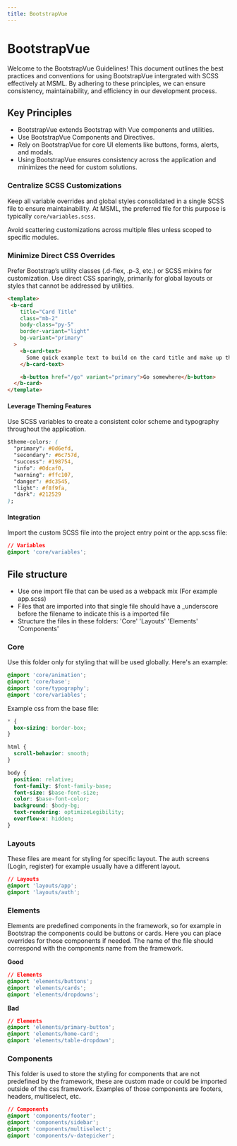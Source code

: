 ```yaml
---
title: BootstrapVue
---
```


# BootstrapVue

Welcome to the BootstrapVue Guidelines! This document outlines the best practices and conventions for using BootstrapVue intergrated with SCSS effectively at MSML. By adhering to these principles, we can ensure consistency, maintainability, and efficiency in our development process.

## Key Principles
- BootstrapVue extends Bootstrap with Vue components and utilities.
- Use BootstrapVue Components and Directives.
- Rely on BootstrapVue for core UI elements like buttons, forms, alerts, and modals.
- Using BootstrapVue ensures consistency across the application and minimizes the need for custom solutions.

### Centralize SCSS Customizations
Keep all variable overrides and global styles consolidated in a single SCSS file to ensure maintainability. At MSML, the preferred file for this purpose is typically `core/variables.scss`.

Avoid scattering customizations across multiple files unless scoped to specific modules.

### Minimize Direct CSS Overrides
Prefer Bootstrap’s utility classes (.d-flex, .p-3, etc.) or SCSS mixins for customization.
Use direct CSS sparingly, primarily for global layouts or styles that cannot be addressed by utilities.

```html
<template>
 <b-card
    title="Card Title"
    class="mb-2"
    body-class="py-5"
    border-variant="light"
    bg-variant="primary"
  >
    <b-card-text>
      Some quick example text to build on the card title and make up the bulk of the card's content.
    </b-card-text>

    <b-button href="/go" variant="primary">Go somewhere</b-button>
  </b-card>
</template>
```

#### Leverage Theming Features
Use SCSS variables to create a consistent color scheme and typography throughout the application.


```css
$theme-colors: (
  "primary": #0d6efd,
  "secondary": #6c757d,
  "success": #198754,
  "info": #0dcaf0,
  "warning": #ffc107,
  "danger": #dc3545,
  "light": #f8f9fa,
  "dark": #212529
);
```

#### Integration
Import the custom SCSS file into the project entry point or the app.scss file:
```css
// Variables
@import 'core/variables';
```


## File structure
- Use one import file that can be used as a webpack mix (For example app.scss)
- Files that are imported into that single file should have a _underscore before the filename to indicate this is a imported file
- Structure the files in these folders: 'Core' 'Layouts' 'Elements' 'Components'

### Core
Use this folder only for styling that will be used globally. Here's an example:

```css
@import 'core/animation';
@import 'core/base';
@import 'core/typography';
@import 'core/variables';
```

Example css from the base file:

```css
* {
  box-sizing: border-box;
}

html {
  scroll-behavior: smooth;
}

body {
  position: relative;
  font-family: $font-family-base;
  font-size: $base-font-size;
  color: $base-font-color;
  background: $body-bg;
  text-rendering: optimizeLegibility;
  overflow-x: hidden;
}
```

### Layouts
These files are meant for styling for specific layout. The auth screens (Login, register) for example usually have a different layout.

```css
// Layouts
@import 'layouts/app';
@import 'layouts/auth';
```

### Elements
Elements are predefined components in the framework, so for example in Bootstrap the components could be buttons or cards. Here you can place overrides for those components if needed. The name of the file should correspond with the components name from the framework.

**Good**
```css
// Elements
@import 'elements/buttons';
@import 'elements/cards';
@import 'elements/dropdowns';
```

**Bad**
```css
// Elements
@import 'elements/primary-button';
@import 'elements/home-card';
@import 'elements/table-dropdown';
```

### Components
This folder is used to store the styling for components that are not predefined by the framework, these are custom made or could be imported outside of the css framework. Examples of those components are footers, headers, multiselect, etc.

```css
// Components
@import 'components/footer';
@import 'components/sidebar';
@import 'components/multiselect';
@import 'components/v-datepicker';
```
